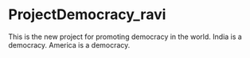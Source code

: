 # ProjectDemocracy_ravi
This is the new project for promoting democracy in the world.
India is a democracy.
America is a democracy.
